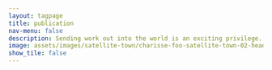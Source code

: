 ```yaml
---
layout: tagpage
title: publication
nav-menu: false
description: Sending work out into the world is an exciting privilege. It is an honour that these projects have found a home in publications, both in print and online.
image: assets/images/satellite-town/charisse-foo-satellite-town-02-header.jpg
show_tile: false
---
```

